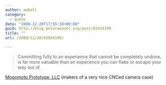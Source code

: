 ```yaml
---
author: awball
category:
  - quote
date: "2008-12-20T17:55:30+00:00"
guid: http://blog.polarweasel.org/post/65934199
title: ""
url: /2008/12/20/65934199/

---
```

> Committing fully to an experience that cannot be completely undone, is far more valuable than an experience you can flake or escape your way out of.

 [Mogomoto Prototype, LLC](http://www.mproto.net/company/philosophy.php) (makers of a very nice CNCed camera case)
